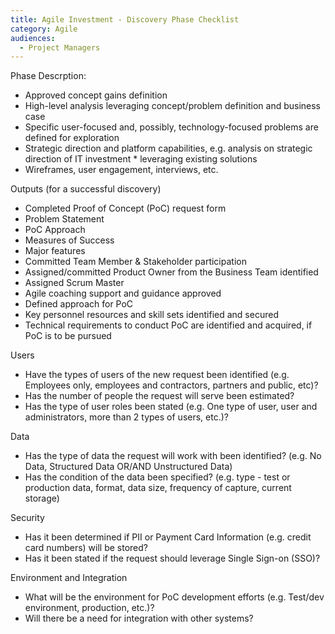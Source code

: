 ```yaml
---
title: Agile Investment - Discovery Phase Checklist
category: Agile
audiences:
  - Project Managers
---
```


Phase Descrption:

* Approved concept gains definition
* High-level analysis leveraging concept/problem definition and business case
* Specific user-focused and, possibly, technology-focused problems are defined for exploration
* Strategic direction and platform capabilities, e.g. analysis on strategic direction of IT investment * leveraging existing solutions
* Wireframes, user engagement, interviews, etc.

Outputs (for a successful discovery)

* Completed Proof of Concept (PoC) request form
* Problem Statement
* PoC Approach
* Measures of Success
* Major features
* Committed Team Member & Stakeholder participation
* Assigned/committed Product Owner from the Business Team identified
* Assigned Scrum Master
* Agile coaching support and guidance approved
* Defined approach for PoC
* Key personnel resources and skill sets identified and secured
* Technical requirements to conduct PoC are identified and acquired, if PoC is to be pursued

Users

* Have the types of users of the new request been identified (e.g. Employees only, employees and contractors, partners and public, etc)?
* Has the number of people the request will serve been estimated?
* Has the type of user roles been stated (e.g. One type of user, user and administrators, more than 2 types of users, etc.)?

Data

* Has the type of data the request will work with been identified? (e.g. No Data, Structured Data OR/AND Unstructured Data)
* Has the condition of the data been specified? (e.g. type - test or production data, format, data size, frequency of capture, current storage)

Security

* Has it been determined if PII or Payment Card Information (e.g. credit card numbers) will be stored?
* Has it been stated if the request should leverage Single Sign-on (SSO)?

Environment and Integration

* What will be the environment for PoC development efforts (e.g. Test/dev environment, production, etc.)?
* Will there be a need for integration with other systems?

